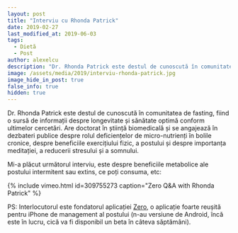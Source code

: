 ```yaml
---
layout: post
title: "Interviu cu Rhonda Patrick"
date: 2019-02-27
last_modified_at: 2019-06-03
tags:
  - Dietă
  - Post
author: alexelcu
description: "Dr. Rhonda Patrick este destul de cunoscută în comunitatea de fasting, fiind o sursă de informații despre longevitate și sănătate optimă conform ultimelor cercetări. Are doctorat în știință biomedicală și se angajează în dezbateri publice despre rolul deficiențelor de micro-nutrienți în bolile cronice, despre beneficiile exercițiului fizic, a postului și despre importanța meditației, a reducerii stresului și a somnului."
image: /assets/media/2019/interviu-rhonda-patrick.jpg
image_hide_in_post: true
false_info: true
hidden: true
---
```


<p class="intro">
  Dr. Rhonda Patrick este destul de cunoscută în comunitatea de fasting, fiind o sursă de informații despre longevitate și sănătate optimă conform ultimelor cercetări. Are doctorat în știință biomedicală și se angajează în dezbateri publice despre rolul deficiențelor de micro-nutrienți în bolile cronice, despre beneficiile exercițiului fizic, a postului și despre importanța meditației, a reducerii stresului și a somnului.
</p>

Mi-a plăcut următorul interviu, este despre beneficiile metabolice ale postului intermitent sau extins, ce poți consuma, etc:

{% include vimeo.html id=309755273 caption="Zero Q&A with Rhonda Patrick" %}

PS: Interlocutorul este fondatorul aplicației [Zero](https://www.zerofasting.com/), o aplicație foarte reușită pentru iPhone de management al postului (n-au versiune de Android, încă este în lucru, cică va fi disponibil un beta în câteva săptămâni).
